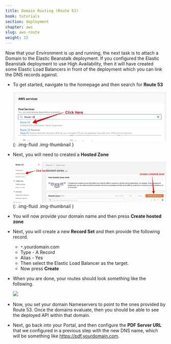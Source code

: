 ```yaml
---
title: Domain Routing (Route 53)
book: tutorials
section: deployment
chapter: aws
slug: aws-route
weight: 15
---
```

Now that your Environment is up and running, the next task is to attach a Domain to the Elastic Beanstalk deployment. If you configured the Elastic Beanstalk deployment to use High Availability, then it will have created some Elastic Load Balancers in front of the deployment which you can link the DNS records against.

  - To get started, navigate to the homepage and then search for **Route 53**

    ![](/assets/img/integrations/aws/eb/route53.jpg){: .img-fluid .img-thumbnail }

  - Next, you will need to created a **Hosted Zone**

    ![](/assets/img/integrations/aws/eb/hostedzone.jpg){: .img-fluid .img-thumbnail }

  - You will now provide your domain name and then press **Create hosted zone**
  - Next, you will create a new **Record Set** and then provide the following record.
    - ```*```.yourdomain.com
    - Type - A Record
    - Alias - Yes
    - Then select the Elastic Load Balancer as the target.
    - Now press **Create**
  - When you are done, your routes should look something like the following.

    <img src="/assets/img/developer/deployments/aws/routesetup.png" />

  - Now, you set your domain Nameservers to point to the ones provided by Route 53. Once the domains evaluate, then you should be able to see the deployed API within that domain.
  - Next, go back into your Portal, and then configure the **PDF Server URL** that we configured in a previous step with the new DNS name, which will be something like https://pdf.yourdomain.com.
